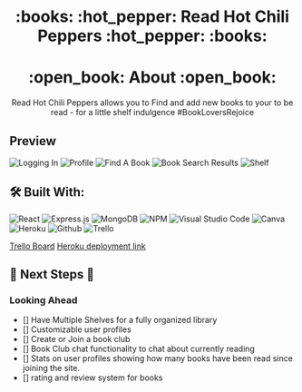 <div align="center">
<h1>
:books: :hot_pepper: Read Hot Chili Peppers :hot_pepper: :books:
</h1>
 <h1>:open_book: About :open_book:</h1>
<p>Read Hot Chili Peppers allows you to Find and add new books to your to be read - for a little shelf indulgence  #BookLoversRejoice </p>
</div>

## Preview ##

![Logging In](https://imgur.com/8tv79p8)
![Profile]()
![Find A Book]()
![Book Search Results]()
![Shelf]()

## :hammer_and_wrench: Built With:
![React](https://img.shields.io/badge/react-%2320232a.svg?style=for-the-badge&logo=react&logoColor=%2361DAFB)
![Express.js](https://img.shields.io/badge/express.js-%23404d59.svg?style=for-the-badge&logo=express&logoColor=%2361DAFB)
![MongoDB](https://img.shields.io/badge/MongoDB-%234ea94b.svg?style=for-the-badge&logo=mongodb&logoColor=white)
![NPM](https://img.shields.io/badge/NPM-%23000000.svg?style=for-the-badge&logo=npm&logoColor=white)
![Visual Studio Code](https://img.shields.io/badge/Visual%20Studio%20Code-0078d7.svg?style=for-the-badge&logo=visual-studio-code&logoColor=white)
![Canva](https://img.shields.io/badge/Canva-%2300C4CC.svg?style=for-the-badge&logo=Canva&logoColor=white)
![Heroku](https://img.shields.io/badge/-Heroku-333?style=flat&logo=heroku)
![Github](https://img.shields.io/badge/-GitHub-333?style=flat&logo=github)
![Trello](https://img.shields.io/badge/-Trello-05122A?style=flat&logo=trello)

[Trello Board](https://trello.com/b/WIijFORo/p4-read-hot-chili-peppers)
[Heroku deployment link](https://read-hot-chili-peppers.herokuapp.com/) 

## :seedling: Next Steps :seedling:
### Looking Ahead
- [] Have Multiple Shelves for a fully organized library
- [] Customizable user profiles
- [] Create or Join a book club
- [] Book Club chat functionality to chat about currently reading
- [] Stats on user profiles showing how many books have been read since joining the site.
- [] rating and review system for books 